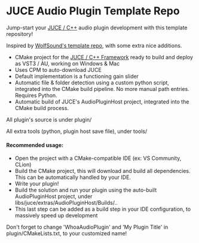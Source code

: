 # JUCE Audio Plugin Template Repo

Jump-start your [JUCE / C++](https://github.com/juce-framework/JUCE) audio plugin development with this template repository!

Inspired by [WolfSound's template repo](https://github.com/JanWilczek/audio-plugin-template), with some extra nice additions.

* CMake project for the [JUCE / C++ Framework](https://github.com/juce-framework/JUCE) ready to build and deploy as VST3 / AU, working on Windows & Mac
* Uses CPM to auto-download JUCE
* Default implementation is a functioning gain slider
* Automatic file & folder detection using a custom python script, integrated into the CMake build pipeline. No more manual path entries. Requires Python.
* Automatic build of JUCE's AudioPluginHost project, integrated into the CMake build process.

All plugin's source is under plugin/

All extra tools (python, plugin host save file), under tools/

#### Recommended usage:

* Open the project with a CMake-compatible IDE (ex: VS Community, CLion)
* Build the CMake project, this will download and build all dependencies. This can be automatically handled by your IDE.
* Write your plugin!
* Build the solution and run your plugin using the auto-built AudioPluginHost project, under libs/juce/extras/AudioPluginHost/Builds/..
* This last step can be added as a build step in your IDE configuration, to massively speed up development

Don't forget to change 'WhoaAudioPlugin' and 'My Plugin Title' in plugin/CMakeLists.txt, to your customized name!